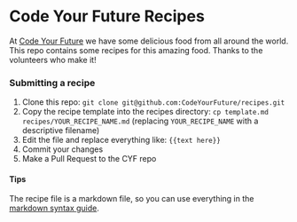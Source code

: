 # Code Your Future Recipes

At [Code Your Future](https://codeyourfuture.io/) we have some delicious food from all around the world. This repo contains some recipes for this amazing food. Thanks to the volunteers who make it!

### Submitting a recipe

1. Clone this repo: `git clone git@github.com:CodeYourFuture/recipes.git`
2. Copy the recipe template into the recipes directory: `cp template.md recipes/YOUR_RECIPE_NAME.md` (replacing `YOUR_RECIPE_NAME` with a descriptive filename)
3. Edit the file and replace everything like: `{{text here}}`
4. Commit your changes
5. Make a Pull Request to the CYF repo

#### Tips

The recipe file is a markdown file, so you can use everything in the [markdown syntax guide](https://guides.github.com/features/mastering-markdown/).
